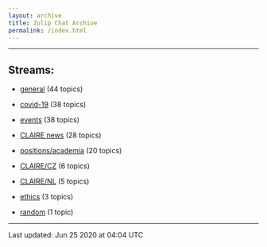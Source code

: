 ```yaml
---
layout: archive
title: Zulip Chat Archive
permalink: /index.html
---
```


---

## Streams:

* [general](stream/201199-general/index.html) (44 topics)

* [covid-19](stream/226112-covid-19/index.html) (38 topics)

* [events](stream/201207-events/index.html) (38 topics)

* [CLAIRE news](stream/201957-CLAIRE-news/index.html) (28 topics)

* [positions/academia](stream/203258-positions/academia/index.html) (20 topics)

* [CLAIRE/CZ](stream/203399-CLAIRE/CZ/index.html) (6 topics)

* [CLAIRE/NL](stream/203255-CLAIRE/NL/index.html) (5 topics)

* [ethics](stream/228366-ethics/index.html) (3 topics)

* [random](stream/202125-random/index.html) (1 topic)

<hr><p>Last updated: Jun 25 2020 at 04:04 UTC</p>